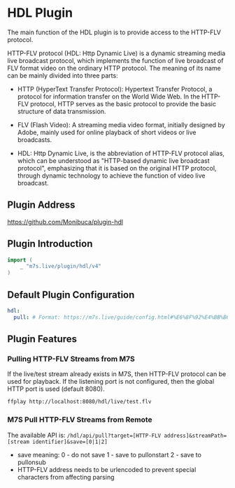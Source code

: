 # HDL Plugin

The main function of the HDL plugin is to provide access to the HTTP-FLV protocol.

HTTP-FLV protocol (HDL: Http Dynamic Live) is a dynamic streaming media live broadcast protocol, which implements the function of live broadcast of FLV format video on the ordinary HTTP protocol. The meaning of its name can be mainly divided into three parts:

- HTTP (HyperText Transfer Protocol): Hypertext Transfer Protocol, a protocol for information transfer on the World Wide Web. In the HTTP-FLV protocol, HTTP serves as the basic protocol to provide the basic structure of data transmission.

- FLV (Flash Video): A streaming media video format, initially designed by Adobe, mainly used for online playback of short videos or live broadcasts.

- HDL: Http Dynamic Live, is the abbreviation of HTTP-FLV protocol alias, which can be understood as "HTTP-based dynamic live broadcast protocol", emphasizing that it is based on the original HTTP protocol, through dynamic technology to achieve the function of video live broadcast.

## Plugin Address

https://github.com/Monibuca/plugin-hdl

## Plugin Introduction
```go
import (
    _ "m7s.live/plugin/hdl/v4"
)
```

## Default Plugin Configuration

```yaml
hdl:
  pull: # Format: https://m7s.live/guide/config.html#%E6%8F%92%E4%BB%B6%E9%85%8D%E7%BD%AE
```

## Plugin Features

### Pulling HTTP-FLV Streams from M7S

If the live/test stream already exists in M7S, then HTTP-FLV protocol can be used for playback. If the listening port is not configured, then the global HTTP port is used (default 8080).

```bash
ffplay http://localhost:8080/hdl/live/test.flv
```

### M7S Pull HTTP-FLV Streams from Remote

The available API is:
`/hdl/api/pull?target=[HTTP-FLV address]&streamPath=[stream identifier]&save=[0|1|2]`
- save meaning: 0 - do not save 1 - save to pullonstart 2 - save to pullonsub
- HTTP-FLV address needs to be urlencoded to prevent special characters from affecting parsing
